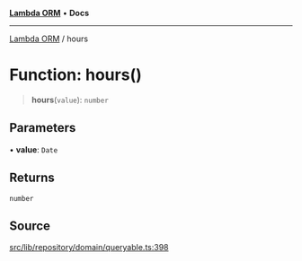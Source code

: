 [**Lambda ORM**](../README.md) • **Docs**

***

[Lambda ORM](../README.md) / hours

# Function: hours()

> **hours**(`value`): `number`

## Parameters

• **value**: `Date`

## Returns

`number`

## Source

[src/lib/repository/domain/queryable.ts:398](https://github.com/lambda-orm/lambdaorm-base/blob/e3a7772bb5fa4082532c38729067cbcb8dfa89b9/src/lib/repository/domain/queryable.ts#L398)
